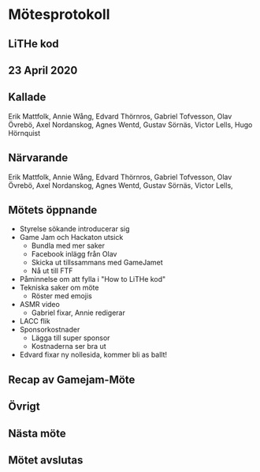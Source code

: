 # Mötesprotokoll

## LiTHe kod

## 23 April 2020

## Kallade
Erik Mattfolk, Annie Wång, Edvard Thörnros, Gabriel Tofvesson, Olav Övrebö, Axel Nordanskog, Agnes Wentd, Gustav Sörnäs, Victor Lells, Hugo Hörnquist

## Närvarande
Erik Mattfolk, Annie Wång, Edvard Thörnros, Gabriel Tofvesson, Olav Övrebö, Axel Nordanskog, Agnes Wentd, Gustav Sörnäs, Victor Lells, 

## Mötets öppnande

 - Styrelse sökande introducerar sig
 - Game Jam och Hackaton utsick
    - Bundla med mer saker
    - Facebook inlägg från Olav
    - Skicka ut tillssammans med GameJamet
    - Nå ut till FTF 
 - Påminnelse om att fylla i "How to LiTHe kod"
 - Tekniska saker om möte
    - Röster med emojis
 - ASMR video
    - Gabriel fixar, Annie redigerar
 - LACC flik
 - Sponsorkostnader
    - Lägga till super sponsor
    - Kostnaderna ser bra ut
 - Edvard fixar ny nollesida, kommer bli as ballt!


## Recap av Gamejam-Möte


## Övrigt

## Nästa möte

## Mötet avslutas

